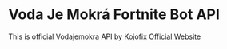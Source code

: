 # Voda Je Mokrá Fortnite Bot API

This is official Vodajemokra API by Kojofix
[Official Website](https://kojofix.equalggz.eu)
